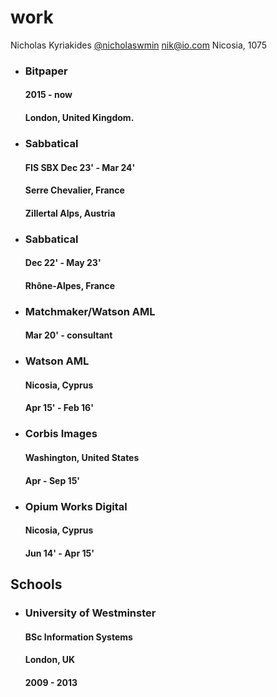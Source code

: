 # work 

Nicholas Kyriakides
[@nicholaswmin][gh-url]
<nik@io.com>
Nicosia, 1075

 
- ### Bitpaper
  #### 2015 - now  
  #### London, United Kingdom. 

- ### Sabbatical
  #### FIS SBX Dec 23' - Mar 24'  
  #### Serre Chevalier, France    
  #### Zillertal Alps, Austria

- ### Sabbatical
  #### Dec 22' - May 23'
  #### Rhône-Alpes, France

- ### Matchmaker/Watson AML 
  #### Mar 20' - consultant
 
- ### Watson AML  
  #### Nicosia, Cyprus  
  #### Apr 15' - Feb 16'

- ### Corbis Images
  #### Washington, United States  
  #### Apr - Sep 15'

- ### Opium Works Digital
  #### Nicosia, Cyprus  
  #### Jun 14' - Apr 15'

## Schools

- ### University of Westminster  
  #### BSc Information Systems
  #### London, UK  
  #### 2009 - 2013

[gh-url]: https://github.com/nicholaswmin
[paperJS]: http://paperjs.org/
